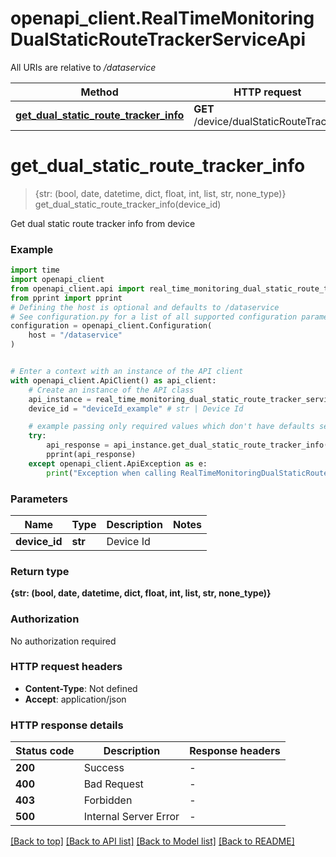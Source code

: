 # openapi_client.RealTimeMonitoringDualStaticRouteTrackerServiceApi

All URIs are relative to */dataservice*

Method | HTTP request | Description
------------- | ------------- | -------------
[**get_dual_static_route_tracker_info**](RealTimeMonitoringDualStaticRouteTrackerServiceApi.md#get_dual_static_route_tracker_info) | **GET** /device/dualStaticRouteTracker | 


# **get_dual_static_route_tracker_info**
> {str: (bool, date, datetime, dict, float, int, list, str, none_type)} get_dual_static_route_tracker_info(device_id)



Get dual static route tracker info from device

### Example


```python
import time
import openapi_client
from openapi_client.api import real_time_monitoring_dual_static_route_tracker_service_api
from pprint import pprint
# Defining the host is optional and defaults to /dataservice
# See configuration.py for a list of all supported configuration parameters.
configuration = openapi_client.Configuration(
    host = "/dataservice"
)


# Enter a context with an instance of the API client
with openapi_client.ApiClient() as api_client:
    # Create an instance of the API class
    api_instance = real_time_monitoring_dual_static_route_tracker_service_api.RealTimeMonitoringDualStaticRouteTrackerServiceApi(api_client)
    device_id = "deviceId_example" # str | Device Id

    # example passing only required values which don't have defaults set
    try:
        api_response = api_instance.get_dual_static_route_tracker_info(device_id)
        pprint(api_response)
    except openapi_client.ApiException as e:
        print("Exception when calling RealTimeMonitoringDualStaticRouteTrackerServiceApi->get_dual_static_route_tracker_info: %s\n" % e)
```


### Parameters

Name | Type | Description  | Notes
------------- | ------------- | ------------- | -------------
 **device_id** | **str**| Device Id |

### Return type

**{str: (bool, date, datetime, dict, float, int, list, str, none_type)}**

### Authorization

No authorization required

### HTTP request headers

 - **Content-Type**: Not defined
 - **Accept**: application/json


### HTTP response details

| Status code | Description | Response headers |
|-------------|-------------|------------------|
**200** | Success |  -  |
**400** | Bad Request |  -  |
**403** | Forbidden |  -  |
**500** | Internal Server Error |  -  |

[[Back to top]](#) [[Back to API list]](../README.md#documentation-for-api-endpoints) [[Back to Model list]](../README.md#documentation-for-models) [[Back to README]](../README.md)


